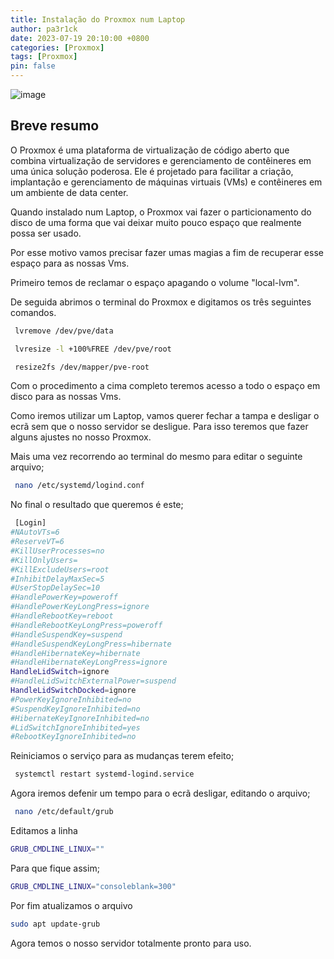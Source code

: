 ```yaml
---
title: Instalação do Proxmox num Laptop
author: pa3r1ck
date: 2023-07-19 20:10:00 +0800
categories: [Proxmox]
tags: [Proxmox]
pin: false
---
```



![image](https://smarthomescene.com/wp-content/uploads/2023/03/proxmox-home-assistant-smarthomescene.jpg.webp)


## Breve resumo 

O Proxmox é uma plataforma de virtualização de código aberto que combina virtualização de servidores e gerenciamento de contêineres em uma única solução poderosa. Ele é projetado para facilitar a criação, implantação e gerenciamento de máquinas virtuais (VMs) e contêineres em um ambiente de data center.

Quando instalado num Laptop, o Proxmox vai fazer o particionamento do disco de uma forma que vai deixar muito pouco espaço que realmente possa ser usado. 

Por esse motivo vamos precisar fazer umas magias a fim de recuperar esse espaço para as nossas Vms.

Primeiro temos de reclamar o espaço apagando o volume "local-lvm".

De seguida abrimos o terminal do Proxmox e digitamos os três seguintes comandos.


```bash 
 lvremove /dev/pve/data
```

 
```bash 
 lvresize -l +100%FREE /dev/pve/root
``` 

```bash 
 resize2fs /dev/mapper/pve-root
```

Com o procedimento a cima completo teremos acesso a todo o espaço em disco para as nossas Vms.

Como iremos utilizar um Laptop, vamos querer fechar a tampa e desligar o ecrã sem que o nosso servidor se desligue.
Para isso teremos que fazer alguns ajustes no nosso Proxmox.

Mais uma vez recorrendo ao terminal do mesmo para editar o seguinte arquivo;


```bash 
 nano /etc/systemd/logind.conf
```

No final o resultado que queremos é este;

```bash 
 [Login]
#NAutoVTs=6
#ReserveVT=6
#KillUserProcesses=no
#KillOnlyUsers=
#KillExcludeUsers=root
#InhibitDelayMaxSec=5
#UserStopDelaySec=10
#HandlePowerKey=poweroff
#HandlePowerKeyLongPress=ignore
#HandleRebootKey=reboot
#HandleRebootKeyLongPress=poweroff
#HandleSuspendKey=suspend
#HandleSuspendKeyLongPress=hibernate
#HandleHibernateKey=hibernate
#HandleHibernateKeyLongPress=ignore
HandleLidSwitch=ignore
#HandleLidSwitchExternalPower=suspend
HandleLidSwitchDocked=ignore
#PowerKeyIgnoreInhibited=no
#SuspendKeyIgnoreInhibited=no
#HibernateKeyIgnoreInhibited=no
#LidSwitchIgnoreInhibited=yes
#RebootKeyIgnoreInhibited=no
```

Reiniciamos o serviço para as mudanças terem efeito;

```bash 
 systemctl restart systemd-logind.service
```


Agora iremos defenir um tempo para o ecrã desligar, editando o arquivo;

```bash 
 nano /etc/default/grub
```
Editamos a linha 

```bash
GRUB_CMDLINE_LINUX=""
```
Para que fique assim;

```bash 
GRUB_CMDLINE_LINUX="consoleblank=300"
```
Por fim atualizamos o arquivo

```bash
sudo apt update-grub
```


Agora temos o nosso servidor totalmente pronto para uso.
